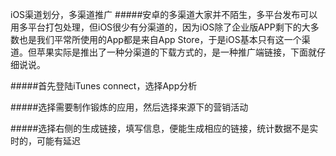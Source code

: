 iOS渠道划分，多渠道推广
#####安卓的多渠道大家并不陌生，多平台发布可以用多平台打包处理，但iOS很少有分渠道的，因为iOS除了企业版APP剩下的大多数也是我们平常所使用的App都是来自App Store，于是iOS基本只有这一个渠道。但苹果实际是推出了一种分渠道的下载方式的，是一种推广端链接，下面就仔细说说。

#####首先登陆iTunes connect，选择App分析



#####选择需要制作锻炼的应用，然后选择来源下的营销活动



#####选择右侧的生成链接，填写信息，便能生成相应的链接，统计数据不是实时的，可能有延迟